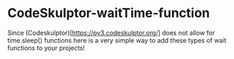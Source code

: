 # CodeSkulptor-waitTime-function

Since (Codeskulptor)[https://py3.codeskulptor.org/] does not allow for time.sleep() functions here is a very simple way to add these types of wait functions to your projects!
